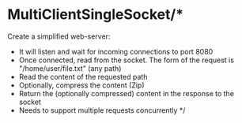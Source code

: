 # MultiClientSingleSocket/*


Create a simplified web-server:
- It will listen and wait for incoming connections to port 8080
- Once connected, read from the socket. The form of the request is "/home/user/file.txt" (any path)
- Read the content of the requested path
- Optionally, compress the content (Zip)
- Return the (optionally compressed) content in the response to the socket
- Needs to support multiple requests concurrently
*/

